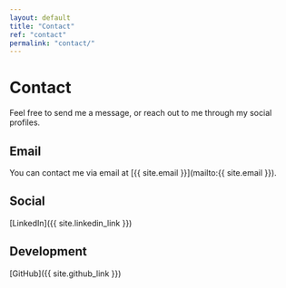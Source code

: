 ```yaml
---
layout: default
title: "Contact"
ref: "contact"
permalink: "contact/"
---
```

# Contact  

Feel free to send me a message, or reach out to me through my social profiles.  

## Email  
You can contact me via email at [{{ site.email }}](mailto:{{ site.email }}).

## Social  
[LinkedIn]({{ site.linkedin_link }})  

## Development  
[GitHub]({{ site.github_link }})  